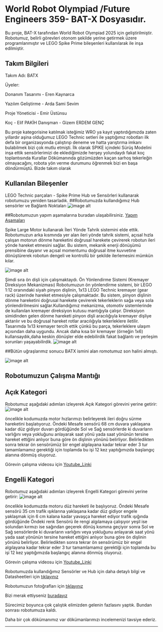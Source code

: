 # World Robot Olympiad /Future Engineers 359- BAT-X Dosyasıdır.
Bu proje, BAT-X tarafından World Robot Olympiad 2025 için geliştirilmiştir. Robotumuz, belirli görevleri otonom şekilde yerine getirmek üzere programlanmıştır ve LEGO Spike Prime bileşenleri kullanılarak ile inşa edilmiştir.
## Takım Bilgileri

Takım Adı: BATX

Üyeler:

Donanım Tasarımı - Eren Kaynarca

Yazılım Geliştirme - Arda Sami Sevim

Proje Yöneticisi - Emir Üstünsu

Koç - Elif PAKİH
Danışman - Gizem ERDEM GENÇ


Bu proje kategorisine katılmak isteğimiz WRO ya kayıt yaptırdığımızda zaten yıllardır aşina olduğumuz LEGO Technic setleri ile yaptığımız robotları ilk defa bir organizasyonda çalıştırıp deneme ve hatta yarıştırma imkanı bulabilmek bizi çok mutlu etmişti. 
İlk olarak SPIKE içindeki Sürüş Modelini inşa ettik sensörlerimizi de eklediğimizde herşey yolundaydı fakat koç toplantısında Kurallar Dökümanında gözümüzden kaçan sarhoş tekerleğin olmayacağını, robota yön verme durumunu öğrenmek bizi en başa döndürmüştü. 
Bizde takım olarak 
## Kullanılan Bileşenler
LEGO Technic parçaları - Spike Prime Hub ve Sensörleri kullanarak robotumuzu yeniden tasarladık. 
          ##Robotumuzda kullandığımız Hub sensörler ve Bağlantı Noktaları
![image alt](https://github.com/BAT-X359/BATX-359/blob/df465b316d2dc62f2fc8dfc1b1bba2d2353a6c41/Materyal/Kulland%C4%B1%C4%9F%C4%B1m%C4%B1z%20Ekipman%20ve%20Ba%C4%9Flant%C4%B1%20Noktalar%C4%B1.png)


##Robotumuzun yapım aşamalarına buradan ulaşabilirsiniz.
[Yapım Aşamaları](https://github.com/BAT-X359/BATX-359/tree/df465b316d2dc62f2fc8dfc1b1bba2d2353a6c41/Instruction)


Spike Large Motor kullanarak İleri Yönde Tahrik sistemini elde ettik.
Robotumuzun arka kısmında yer alan ileri yönde tahrik sistemi, açısal hızla çalışan motorun dönme hareketini doğrusal harekete çevirerek robotun ileri yönde hareket etmesini sağlar. Bu sistem, mekanik enerji dönüşümü prensibine dayanır ve açısal momentumu doğrusal itme kuvvetine dönüştürerek robotun dengeli ve kontrollü bir şekilde ilerlemesini mümkün kılar.

![image alt](https://github.com/BAT-X359/BATX-359/blob/df465b316d2dc62f2fc8dfc1b1bba2d2353a6c41/%C4%B0leri%20ve%20D%C3%B6n%C3%BC%C5%9F%20Mekanizmalar%C4%B1/%C4%B0leri%20Y%C3%B6nde%20Tahrik%20Sistemi.png)

Şimdi sıra ön dişli için çalışmaktaydı. 
Ön Yönlendirme Sistemi (Kremayer Direksiyon Mekanizması)
Robotumuzun ön yönlendirme sistemi, bir LEGO 1:12 oranındaki siyah pinyon dişlinin, 1x13 LEGO Technic kremayer (gear rack) üzerinde hareket etmesiyle çalışmaktadır. Bu sistem, pinyon dişlinin dönme hareketini doğrusal harekete çevirerek tekerleklerin sağa veya sola yönlendirilmesini sağlar.Kullandığımız mekanizma, otomotiv sistemlerinde de kullanılan kremayer direksiyon kutusu mantığıyla çalışır. Direksiyon simidinden gelen dönme hareketi pinyon dişli aracılığıyla kremayer dişliye aktarılır ve bu doğrusal hareket rotlar aracılığıyla tekerleklere iletilir.
Tasarımda 1x13 kremayer tercih ettik çünkü bu parça, tekerleklere ulaşım açısından daha uygundu. Ancak daha kısa bir kremayer (örneğin 1x6) kullansaydık,daha keskin dönüşler elde edebilirdik fakat bağlantı ve yerleşim sorunları yaşayabilirdik.
![image alt](https://github.com/BAT-X359/BATX-359/blob/df465b316d2dc62f2fc8dfc1b1bba2d2353a6c41/%C4%B0leri%20ve%20D%C3%B6n%C3%BC%C5%9F%20Mekanizmalar%C4%B1/Di%C5%9Fli%20Sistem.png)

##Bütün uğraşlarımız sonucu BATX ismini alan romotumuz son halini almıştı.

![image alt](https://github.com/BAT-X359/BATX-359/blob/df465b316d2dc62f2fc8dfc1b1bba2d2353a6c41/Model/3D.png)

## Robotumuzun Çalışma Mantığı

## Açık Kategori
Robotumuz aşağıdaki adımları izleyerek Açık Kategori görevini yerine getirir:
![image alt](https://github.com/BAT-X359/BATX-359/blob/df465b316d2dc62f2fc8dfc1b1bba2d2353a6c41/Kod/A%C3%A7%C4%B1k%20Kategori%20Kod.png)

öncelikle kodumuzda motor hızlarımızı belirleyerek ileri doğru sürme hareketini başlatıyoruz. Öndeki Mesafe sensörü 68 cm duvara yaklaşana kadar düz gidiyor duvarı gördüğünde Sol ve Sağ sensörlerde ki duvarların varlığını veya yokluğunu anlayarak saat yönü yada saat yönünün tersine hareket ettiğini anlıyor buna göre ön dişlinin yönünü belirliyor. Belirledikten sonra tekrar ön sensörümüz bir engel algılayana kadar tekrar eder 3 tur tamamlamamız gerektiği için toplamda bu işi 12 kez yaptığımızda başlangıç alanına dönmüş oluyoruz.

Görevin çalışma videosu için [Youtube_Linki](https://www.youtube.com/watch?v=dvVkZ4v6Xsw)

## Engelli Kategori
Robotumuz aşağıdaki adımları izleyerek Engelli Kategori görevini yerine getirir:
![image alt](https://github.com/BAT-X359/BATX-359/blob/df465b316d2dc62f2fc8dfc1b1bba2d2353a6c41/Kod/Engelli%20Kategori%20Kod.png)

öncelikle kodumuzda motoru düz hareketi ile başlıyoruz. Öndeki Mesafe sensörü 35 cm trafik ışıklarına yaklaşana kadar düz gidiyor engele yaklaşmak için 6 cm kalana kadar yavaşça hareket ediyor trafik ışığında gördüğünde Öndeki renk Sensörü ile rengi algılamaya çalışıyor yeşil ise solundan kırmızı ise sağından geçerek dönüş kısmına geçiyor sonra  Sol ve Sağ sensörlerde ki duvarların varlığını veya yokluğunu anlayarak saat yönü yada saat yönünün tersine hareket ettiğini anlıyor buna göre ön dişlinin yönünü belirliyor. Belirledikten sonra tekrar ön sensörümüz bir engel algılayana kadar tekrar eder 3 tur tamamlamamız gerektiği için toplamda bu işi 12 kez yaptığımızda başlangıç alanına dönmüş oluyoruz.

Görevin çalışma videosu için [Youtube_Linki](https://www.youtube.com/watch?v=7Meatvm6HvQ)

Robotumuzda kullandığımız Sensörler ve Hub için daha detaylı bilgi ve Datasheetleri için [tıklayınız](https://github.com/BAT-X359/BATX-359/tree/df465b316d2dc62f2fc8dfc1b1bba2d2353a6c41/Sens%C3%B6rler-Hub)

Robotumuzun fotoğrafları için [tıklayınız](https://github.com/BAT-X359/BATX-359/tree/df465b316d2dc62f2fc8dfc1b1bba2d2353a6c41/Foto%C4%9Fraflar/Robotlar)

Bizi merak ettiyseniz [buradayız](https://github.com/BAT-X359/BATX-359/tree/df465b316d2dc62f2fc8dfc1b1bba2d2353a6c41/Foto%C4%9Fraflar/Tak%C4%B1m)

Sürecimiz boyunca çok çalıştık elimizden gelenin fazlasını yaptık. Bundan sonrası robotumuza kaldı.

Daha bir çok dökümanımız var dökümanlarımızı incelemenizi tavsiye ederiz. 



 

---
